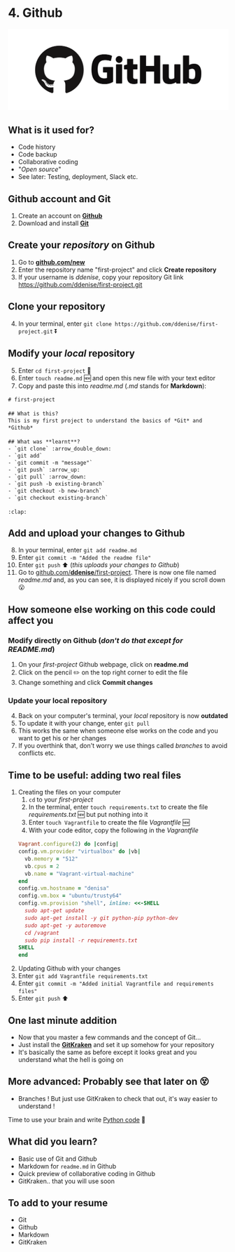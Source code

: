 # 4. Github

[![Github][github_image]][github_link]

## What is it used for?
- Code history
- Code backup
- Collaborative coding
- "*Open source*"
- See later: Testing, deployment, Slack etc.

## Github account and Git
1. Create an account on [**Github**][github_link]
2. Download and install [**Git**][git_link]

## Create your *repository* on Github
1. Go to [**github.com/new**](https://www.github.com/new)
2. Enter the repository name "first-project" and click **Create repository**
3. If your username is *ddenise*, copy your repository Git link https://github.com/ddenise/first-project.git

## **Clone** your repository
4. In your terminal, enter `git clone https://github.com/ddenise/first-project.git` :arrow_double_down:

## Modify your *local* repository
5. Enter `cd first-project` :open_file_folder:
6. Enter `touch readme.md` :new: and open this new file with your text editor
7. Copy and paste this into *readme.md* (*.md* stands for **Markdown**):
```
# first-project

## What is this?
This is my first project to understand the basics of *Git* and *Github*

## What was **learnt**?
- `git clone` :arrow_double_down:
- `git add`
- `git commit -m "message"`
- `git push` :arrow_up:
- `git pull` :arrow_down:
- `git push -b existing-branch`
- `git checkout -b new-branch`
- `git checkout existing-branch`

:clap:
```

## Add and upload your changes to Github
8. In your terminal, enter `git add readme.md`
9. Enter `git commit -m "Added the readme file"`
10. Enter `git push` :arrow_up: (*this uploads your changes to Github*)
11. Go to [github.com/**ddenise**/first-project](https://www.github.com/ddenise/first-project). 
    There is now one file named *readme.md* and, as you can see, 
    it is displayed nicely if you scroll down :open_mouth:

## How someone else working on this code could affect you
### Modify directly on Github (*don't do that except for README.md*)
1. On your *first-project* Github webpage, click on **readme.md**
2. Click on the pencil :pencil2: on the top right corner to edit the file
3. Change something and click **Commit changes**

### Update your local repository
4. Back on your computer's terminal, your *local* repository is now **outdated**
5. To update it with your change, enter `git pull`
6. This works the same when someone else works on the code and you want to get his or her changes
7. If you overthink that, don't worry we use things called *branches* to avoid conflicts etc.

## Time to be useful: adding two real files
1. Creating the files on your computer
    1. `cd` to your *first-project*
    2. In the terminal, enter `touch requirements.txt` to create the file *requirements.txt* :new: but put nothing into it
    3. Enter `touch Vagrantfile` to create the file *Vagrantfile* :new:
    4. With your code editor, copy the following in the *Vagrantfile*
    ```ruby
    Vagrant.configure(2) do |config|
    config.vm.provider "virtualbox" do |vb|
      vb.memory = "512"
      vb.cpus = 2
      vb.name = "Vagrant-virtual-machine"
    end
    config.vm.hostname = "denisa"
    config.vm.box = "ubuntu/trusty64"
    config.vm.provision "shell", inline: <<-SHELL
      sudo apt-get update
      sudo apt-get install -y git python-pip python-dev
      sudo apt-get -y autoremove
      cd /vagrant
      sudo pip install -r requirements.txt  
    SHELL
    end
    ```
2. Updating Github with your changes
  1. Enter `git add Vagrantfile requirements.txt`
  2. Enter `git commit -m "Added initial Vagrantfile and requirements files"`
  3. Enter `git push` :arrow_up:

## One last minute addition
- Now that you master a few commands and the concept of Git...
- Just install the [**GitKraken**][gitkraken_link] and set it up somehow for your repository
- It's basically the same as before except it looks great and you understand what the hell is going on
  
## More advanced: Probably see that later on :dizzy_face:
- Branches ! But just use GitKraken to check that out, it's way easier to understand !

Time to use your brain and write [Python code][lesson_05] :snake:

## What did you learn?
- Basic use of Git and Github
- Markdown for `readme.md` in Github
- Quick preview of collaborative coding in Github
- GitKraken.. that you will use soon

## To add to your resume
- Git
- Github
- Markdown
- GitKraken
  
[github_image]: /internals/icons/github.png
[github_link]: https://www.github.com/join
[git_link]: https://www.git-scm.com/downloads
[gitkraken_link]: https://www.gitkraken.com/download
[lesson_05]: /05.%20Python%20and%20setup
